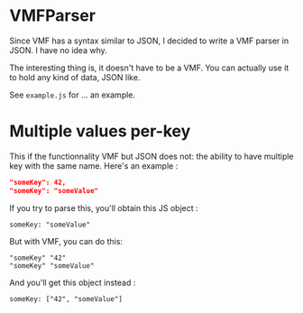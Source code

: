 VMFParser
=============

Since VMF has a syntax similar to JSON, I decided to write a VMF parser in JSON.
I have no idea why.

The interesting thing is, it doesn't have to be a VMF. You can actually use it
to hold any kind of data, JSON like.

See `example.js` for ... an example.

# Multiple values per-key
This if the functionnality VMF but JSON does not: the ability to have multiple
key with the same name. Here's an example :

```JSON
"someKey": 42,
"someKey": "someValue"
```

If you try to parse this, you'll obtain this JS object :

```JS
someKey: "someValue"
```

But with VMF, you can do this:

```VMF
"someKey" "42"
"someKey" "someValue"
```

And you'll get this object instead :

```JS
someKey: ["42", "someValue"]
```
